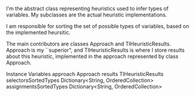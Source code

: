 I'm the abstract class representing heuristics used to infer types of variables. My subclasses are the actual heuristic implementations.

I am responsible for sorting the set of possible types of variables, based on the implemented heursitic. 

The main contributors are classes Approach and TIHeuristicResults. Approach is my ``superior", and TIHeuristicResults is where I store results about this heuristic, implemented in the approach represented by class Approach.

Instance Variables
	approach		Approach
	results		TIHeuristicResults
	selectorsSortedTypes		Dictionary<String, OrderedCollection<Class>>
	assignmentsSortedTypes		Dictionary<String, OrderedCollection<Class>>